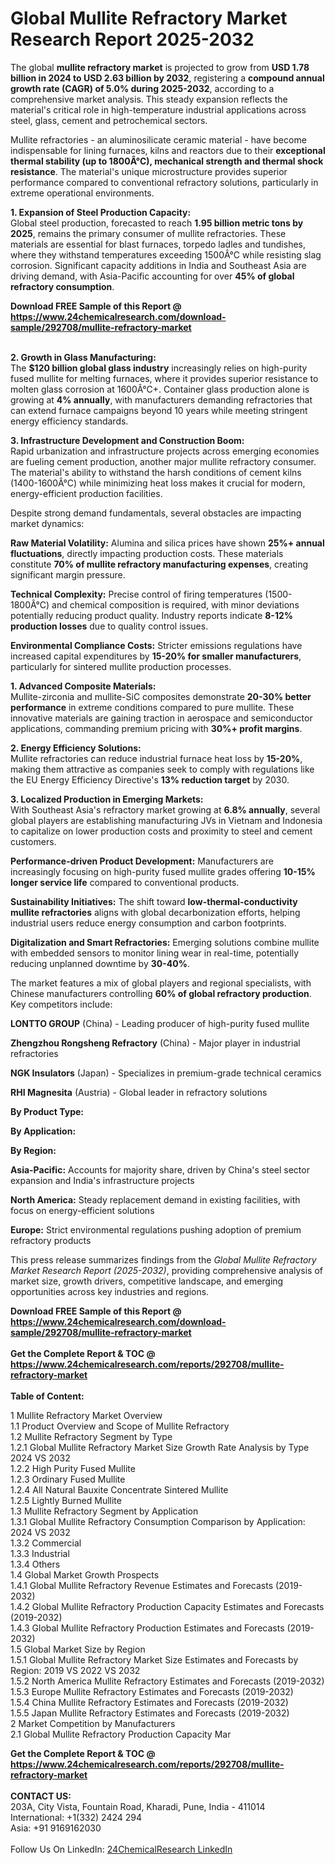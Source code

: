 <h1>Global Mullite Refractory Market Research Report 2025-2032</h1><p>The global <strong>mullite refractory market</strong> is projected to grow from <strong>USD 1.78 billion in 2024 to USD 2.63 billion by 2032</strong>, registering a <strong>compound annual growth rate (CAGR) of 5.0% during 2025-2032</strong>, according to a comprehensive market analysis. This steady expansion reflects the material's critical role in high-temperature industrial applications across steel, glass, cement and petrochemical sectors.</p><p>Mullite refractories - an aluminosilicate ceramic material - have become indispensable for lining furnaces, kilns and reactors due to their <strong>exceptional thermal stability (up to 1800Â°C), mechanical strength and thermal shock resistance</strong>. The material's unique microstructure provides superior performance compared to conventional refractory solutions, particularly in extreme operational environments.</p><p><strong>1. Expansion of Steel Production Capacity:</strong><br>
Global steel production, forecasted to reach <strong>1.95 billion metric tons by 2025</strong>, remains the primary consumer of mullite refractories. These materials are essential for blast furnaces, torpedo ladles and tundishes, where they withstand temperatures exceeding 1500Â°C while resisting slag corrosion. Significant capacity additions in India and Southeast Asia are driving demand, with Asia-Pacific accounting for over <strong>45% of global refractory consumption</strong>.</p><div><b>Download FREE Sample of this Report @ 
            <a href="https://www.24chemicalresearch.com/download-sample/292708/mullite-refractory-market">
            https://www.24chemicalresearch.com/download-sample/292708/mullite-refractory-market</a></b></div><br><p><strong>2. Growth in Glass Manufacturing:</strong><br>
The <strong>$120 billion global glass industry</strong> increasingly relies on high-purity fused mullite for melting furnaces, where it provides superior resistance to molten glass corrosion at 1600Â°C+. Container glass production alone is growing at <strong>4% annually</strong>, with manufacturers demanding refractories that can extend furnace campaigns beyond 10 years while meeting stringent energy efficiency standards.</p><p><strong>3. Infrastructure Development and Construction Boom:</strong><br>
Rapid urbanization and infrastructure projects across emerging economies are fueling cement production, another major mullite refractory consumer. The material's ability to withstand the harsh conditions of cement kilns (1400-1600Â°C) while minimizing heat loss makes it crucial for modern, energy-efficient production facilities.</p><p>Despite strong demand fundamentals, several obstacles are impacting market dynamics:</p><p><strong>Raw Material Volatility:</strong> Alumina and silica prices have shown <strong>25%+ annual fluctuations</strong>, directly impacting production costs. These materials constitute <strong>70% of mullite refractory manufacturing expenses</strong>, creating significant margin pressure.</p><p><strong>Technical Complexity:</strong> Precise control of firing temperatures (1500-1800Â°C) and chemical composition is required, with minor deviations potentially reducing product quality. Industry reports indicate <strong>8-12% production losses</strong> due to quality control issues.</p><p><strong>Environmental Compliance Costs:</strong> Stricter emissions regulations have increased capital expenditures by <strong>15-20% for smaller manufacturers</strong>, particularly for sintered mullite production processes.</p><p><strong>1. Advanced Composite Materials:</strong><br>
Mullite-zirconia and mullite-SiC composites demonstrate <strong>20-30% better performance</strong> in extreme conditions compared to pure mullite. These innovative materials are gaining traction in aerospace and semiconductor applications, commanding premium pricing with <strong>30%+ profit margins</strong>.</p><p><strong>2. Energy Efficiency Solutions:</strong><br>
Mullite refractories can reduce industrial furnace heat loss by <strong>15-20%</strong>, making them attractive as companies seek to comply with regulations like the EU Energy Efficiency Directive's <strong>13% reduction target</strong> by 2030.</p><p><strong>3. Localized Production in Emerging Markets:</strong><br>
With Southeast Asia's refractory market growing at <strong>6.8% annually</strong>, several global players are establishing manufacturing JVs in Vietnam and Indonesia to capitalize on lower production costs and proximity to steel and cement customers.</p><p><strong>Performance-driven Product Development:</strong> Manufacturers are increasingly focusing on high-purity fused mullite grades offering <strong>10-15% longer service life</strong> compared to conventional products.</p><p><strong>Sustainability Initiatives:</strong> The shift toward <strong>low-thermal-conductivity mullite refractories</strong> aligns with global decarbonization efforts, helping industrial users reduce energy consumption and carbon footprints.</p><p><strong>Digitalization and Smart Refractories:</strong> Emerging solutions combine mullite with embedded sensors to monitor lining wear in real-time, potentially reducing unplanned downtime by <strong>30-40%</strong>.</p><p>The market features a mix of global players and regional specialists, with Chinese manufacturers controlling <strong>60% of global refractory production</strong>. Key competitors include:</p><p><strong>LONTTO GROUP</strong> (China) - Leading producer of high-purity fused mullite</p><p><strong>Zhengzhou Rongsheng Refractory</strong> (China) - Major player in industrial refractories</p><p><strong>NGK Insulators</strong> (Japan) - Specializes in premium-grade technical ceramics</p><p><strong>RHI Magnesita</strong> (Austria) - Global leader in refractory solutions</p><p><strong>By Product Type:</strong></p><p><strong>By Application:</strong></p><p><strong>By Region:</strong></p><p><strong>Asia-Pacific:</strong> Accounts for majority share, driven by China's steel sector expansion and India's infrastructure projects</p><p><strong>North America:</strong> Steady replacement demand in existing facilities, with focus on energy-efficient solutions</p><p><strong>Europe:</strong> Strict environmental regulations pushing adoption of premium refractory products</p><p>This press release summarizes findings from the <em>Global Mullite Refractory Market Research Report (2025-2032)</em>, providing comprehensive analysis of market size, growth drivers, competitive landscape, and emerging opportunities across key industries and regions.</p><div><b>Download FREE Sample of this Report @ 
            <a href="https://www.24chemicalresearch.com/download-sample/292708/mullite-refractory-market">
            https://www.24chemicalresearch.com/download-sample/292708/mullite-refractory-market</a></b></div><br><div><b>Get the Complete Report & TOC @ 
            <a href="https://www.24chemicalresearch.com/reports/292708/mullite-refractory-market">
            https://www.24chemicalresearch.com/reports/292708/mullite-refractory-market</a></b></div><br>
            <b>Table of Content:</b><p>1 Mullite Refractory Market Overview<br />
    1.1 Product Overview and Scope of Mullite Refractory<br />
    1.2 Mullite Refractory Segment by Type<br />
        1.2.1 Global Mullite Refractory Market Size Growth Rate Analysis by Type 2024 VS 2032<br />
        1.2.2 High Purity Fused Mullite<br />
        1.2.3 Ordinary Fused Mullite<br />
        1.2.4 All Natural Bauxite Concentrate Sintered Mullite<br />
        1.2.5 Lightly Burned Mullite<br />
    1.3 Mullite Refractory Segment by Application<br />
        1.3.1 Global Mullite Refractory Consumption Comparison by Application: 2024 VS 2032<br />
        1.3.2 Commercial<br />
        1.3.3 Industrial<br />
        1.3.4 Others<br />
    1.4 Global Market Growth Prospects<br />
        1.4.1 Global Mullite Refractory Revenue Estimates and Forecasts (2019-2032)<br />
        1.4.2 Global Mullite Refractory Production Capacity Estimates and Forecasts (2019-2032)<br />
        1.4.3 Global Mullite Refractory Production Estimates and Forecasts (2019-2032)<br />
    1.5 Global Market Size by Region<br />
        1.5.1 Global Mullite Refractory Market Size Estimates and Forecasts by Region: 2019 VS 2022 VS 2032<br />
        1.5.2 North America Mullite Refractory Estimates and Forecasts (2019-2032)<br />
        1.5.3 Europe Mullite Refractory Estimates and Forecasts (2019-2032)<br />
        1.5.4 China Mullite Refractory Estimates and Forecasts (2019-2032)<br />
        1.5.5 Japan Mullite Refractory Estimates and Forecasts (2019-2032)<br />
2 Market Competition by Manufacturers<br />
    2.1 Global Mullite Refractory Production Capacity Mar</p><div><b>Get the Complete Report & TOC @ 
            <a href="https://www.24chemicalresearch.com/reports/292708/mullite-refractory-market">
            https://www.24chemicalresearch.com/reports/292708/mullite-refractory-market</a></b></div><br><b>CONTACT US:</b><br>
            203A, City Vista, Fountain Road, Kharadi, Pune, India - 411014<br>
            International: +1(332) 2424 294<br>
            Asia: +91 9169162030 <br><br>
            Follow Us On LinkedIn: <a href="https://www.linkedin.com/company/24chemicalresearch/">24ChemicalResearch LinkedIn</a>